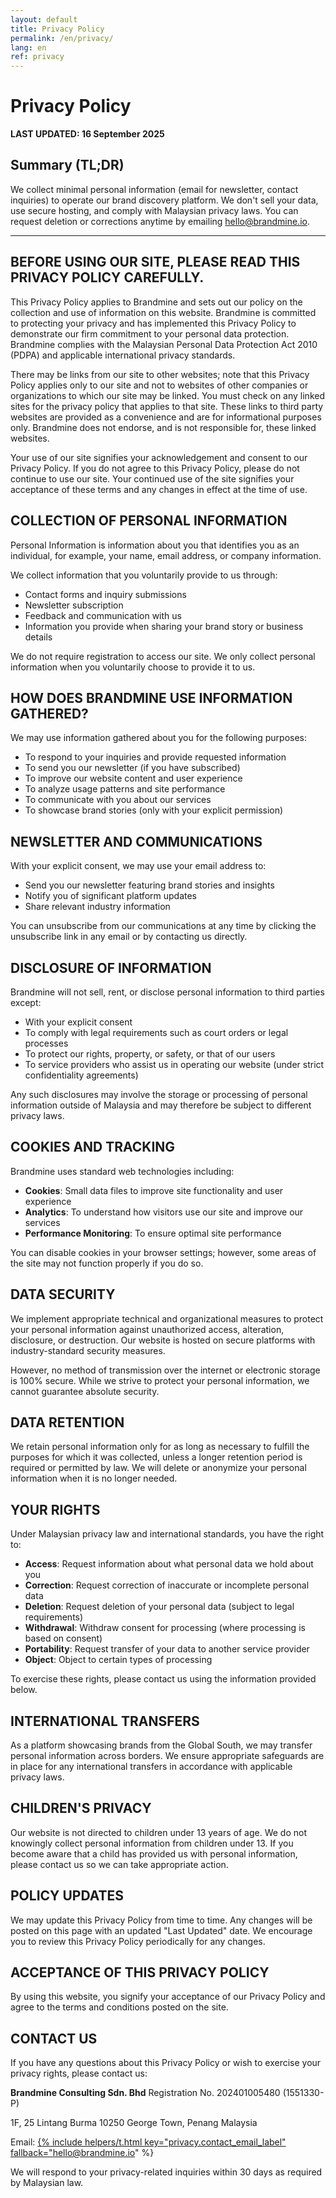 ```yaml
---
layout: default
title: Privacy Policy
permalink: /en/privacy/
lang: en
ref: privacy
---
```


# Privacy Policy

**LAST UPDATED: 16 September 2025**

## Summary (TL;DR)

We collect minimal personal information (email for newsletter, contact inquiries) to operate our brand discovery platform. We don't sell your data, use secure hosting, and comply with Malaysian privacy laws. You can request deletion or corrections anytime by emailing hello@brandmine.io.

---

## BEFORE USING OUR SITE, PLEASE READ THIS PRIVACY POLICY CAREFULLY.

This Privacy Policy applies to Brandmine and sets out our policy on the collection and use of information on this website. Brandmine is committed to protecting your privacy and has implemented this Privacy Policy to demonstrate our firm commitment to your personal data protection. Brandmine complies with the Malaysian Personal Data Protection Act 2010 (PDPA) and applicable international privacy standards.

There may be links from our site to other websites; note that this Privacy Policy applies only to our site and not to websites of other companies or organizations to which our site may be linked. You must check on any linked sites for the privacy policy that applies to that site. These links to third party websites are provided as a convenience and are for informational purposes only. Brandmine does not endorse, and is not responsible for, these linked websites.

Your use of our site signifies your acknowledgement and consent to our Privacy Policy. If you do not agree to this Privacy Policy, please do not continue to use our site. Your continued use of the site signifies your acceptance of these terms and any changes in effect at the time of use.

## COLLECTION OF PERSONAL INFORMATION

Personal Information is information about you that identifies you as an individual, for example, your name, email address, or company information.

We collect information that you voluntarily provide to us through:
- Contact forms and inquiry submissions
- Newsletter subscription
- Feedback and communication with us
- Information you provide when sharing your brand story or business details

We do not require registration to access our site. We only collect personal information when you voluntarily choose to provide it to us.

## HOW DOES BRANDMINE USE INFORMATION GATHERED?

We may use information gathered about you for the following purposes:
- To respond to your inquiries and provide requested information
- To send you our newsletter (if you have subscribed)
- To improve our website content and user experience
- To analyze usage patterns and site performance
- To communicate with you about our services
- To showcase brand stories (only with your explicit permission)

## NEWSLETTER AND COMMUNICATIONS

With your explicit consent, we may use your email address to:
- Send you our newsletter featuring brand stories and insights
- Notify you of significant platform updates
- Share relevant industry information

You can unsubscribe from our communications at any time by clicking the unsubscribe link in any email or by contacting us directly.

## DISCLOSURE OF INFORMATION

Brandmine will not sell, rent, or disclose personal information to third parties except:
- With your explicit consent
- To comply with legal requirements such as court orders or legal processes
- To protect our rights, property, or safety, or that of our users
- To service providers who assist us in operating our website (under strict confidentiality agreements)

Any such disclosures may involve the storage or processing of personal information outside of Malaysia and may therefore be subject to different privacy laws.

## COOKIES AND TRACKING

Brandmine uses standard web technologies including:
- **Cookies**: Small data files to improve site functionality and user experience
- **Analytics**: To understand how visitors use our site and improve our services
- **Performance Monitoring**: To ensure optimal site performance

You can disable cookies in your browser settings; however, some areas of the site may not function properly if you do so.

## DATA SECURITY

We implement appropriate technical and organizational measures to protect your personal information against unauthorized access, alteration, disclosure, or destruction. Our website is hosted on secure platforms with industry-standard security measures.

However, no method of transmission over the internet or electronic storage is 100% secure. While we strive to protect your personal information, we cannot guarantee absolute security.

## DATA RETENTION

We retain personal information only for as long as necessary to fulfill the purposes for which it was collected, unless a longer retention period is required or permitted by law. We will delete or anonymize your personal information when it is no longer needed.

## YOUR RIGHTS

Under Malaysian privacy law and international standards, you have the right to:
- **Access**: Request information about what personal data we hold about you
- **Correction**: Request correction of inaccurate or incomplete personal data
- **Deletion**: Request deletion of your personal data (subject to legal requirements)
- **Withdrawal**: Withdraw consent for processing (where processing is based on consent)
- **Portability**: Request transfer of your data to another service provider
- **Object**: Object to certain types of processing

To exercise these rights, please contact us using the information provided below.

## INTERNATIONAL TRANSFERS

As a platform showcasing brands from the Global South, we may transfer personal information across borders. We ensure appropriate safeguards are in place for any international transfers in accordance with applicable privacy laws.

## CHILDREN'S PRIVACY

Our website is not directed to children under 13 years of age. We do not knowingly collect personal information from children under 13. If you become aware that a child has provided us with personal information, please contact us so we can take appropriate action.

## POLICY UPDATES

We may update this Privacy Policy from time to time. Any changes will be posted on this page with an updated "Last Updated" date. We encourage you to review this Privacy Policy periodically for any changes.

## ACCEPTANCE OF THIS PRIVACY POLICY

By using this website, you signify your acceptance of our Privacy Policy and agree to the terms and conditions posted on the site.

## CONTACT US

If you have any questions about this Privacy Policy or wish to exercise your privacy rights, please contact us:

**Brandmine Consulting Sdn. Bhd**
Registration No. 202401005480 (1551330-P)

1F, 25 Lintang Burma
10250 George Town, Penang
Malaysia

Email: <a href="mailto:{% include helpers/t.html key='privacy.contact_email_label' fallback='hello@brandmine.io' %}?subject={% include helpers/t.html key='privacy.contact_email_subject' fallback='Privacy%20Inquiry' %}&body={% include helpers/t.html key='privacy.contact_email_body' fallback='Hello' %}">
  {% include helpers/t.html key="privacy.contact_email_label" fallback="hello@brandmine.io" %}
</a>

We will respond to your privacy-related inquiries within 30 days as required by Malaysian law.
